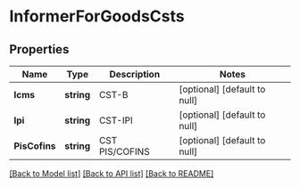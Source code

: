 # InformerForGoodsCsts

## Properties
Name | Type | Description | Notes
------------ | ------------- | ------------- | -------------
**Icms** | **string** | CST-B | [optional] [default to null]
**Ipi** | **string** | CST-IPI | [optional] [default to null]
**PisCofins** | **string** | CST PIS/COFINS | [optional] [default to null]

[[Back to Model list]](../README.md#documentation-for-models) [[Back to API list]](../README.md#documentation-for-api-endpoints) [[Back to README]](../README.md)


